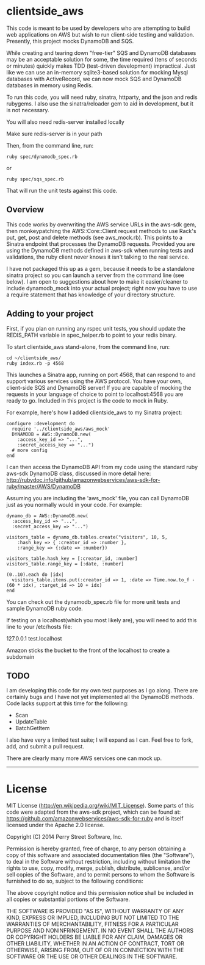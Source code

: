 clientside_aws
===================

This code is meant to be used by developers who are attempting to build web applications on AWS but wish to run client-side testing and validation. Presently, this project mocks DynamoDB and SQS.

While creating and tearing down "free-tier" SQS and DynamoDB databases may be an acceptable solution for some, the time required (tens of seconds or minutes) quickly makes TDD (test-driven development) impractical. Just like we can use an in-memory sqlite3-based solution for mocking Mysql databases with ActiveRecord, we can now  mock SQS and DynamoDB databases in memory using Redis.

To run this code, you will need ruby, sinatra, httparty, and the json and redis rubygems. I also use the sinatra/reloader gem to aid in development, but it is not necessary.

You will also need redis-server installed locally

Make sure redis-server is in your path

Then, from the command line, run:

    ruby spec/dynamodb_spec.rb
or

    ruby spec/sqs_spec.rb

That will run the unit tests against this code.

Overview
--------

This code works by overwriting the AWS service URLs in the aws-sdk gem, then monkeypatching the AWS::Core::Client request methods to use Rack's put, get, post and delete methods (see aws_mock.rb). This points to a Sinatra endpoint that processes the DynamoDB requests. Provided you are using the DynamoDB methods defined in aws-sdk when running tests and validations, the ruby client never knows it isn't talking to the real service.

I have not packaged this up as a gem, because it needs to be a standalone sinatra project so you can launch a server from the command line (see below). I am open to suggestions about how to make it easier/cleaner to include dynamodb_mock into your actual project; right now you have to use a require statement that has knowledge of your directory structure.

Adding to your project
---------------------------

First, if you plan on running any rspec unit tests, you should update the REDIS_PATH variable in spec_helper.rb to point to your redis binary.

To start clientside_aws stand-alone, from the command line, run:

    cd ~/clientside_aws/
    ruby index.rb -p 4568

This launches a Sinatra app, running on port 4568, that can respond to and support various services using the AWS protocol. You have your own, client-side SQS and DynamoDB server! If you are capable of mocking the requests in your language of choice to point to localhost:4568 you are ready to go. Included in this project is the code to mock in Ruby.

For example, here's how I added clientside_aws to my Sinatra project:

    configure :development do
      require '../clientside_aws/aws_mock'  
      DYNAMODB = AWS::DynamoDB.new(
        :access_key_id => "...",
        :secret_access_key => "...")
      # more config 
    end

I can then access the DynamoDB API from my code using the standard ruby aws-sdk DynamoDB class, discussed in more detail here: 
http://rubydoc.info/github/amazonwebservices/aws-sdk-for-ruby/master/AWS/DynamoDB

Assuming you are including the 'aws_mock' file, you can call DynamoDB just as you normally would in your code. For example:

    dynamo_db = AWS::DynamoDB.new(
      :access_key_id => "...",
      :secret_access_key => "...")

    visitors_table = dynamo_db.tables.create("visitors", 10, 5,
        :hash_key => { :creator_id => :number }, 
        :range_key => {:date => :number})

    visitors_table.hash_key = [:creator_id, :number]
    visitors_table.range_key = [:date, :number]

    (0..10).each do |idx|      
      visitors_table.items.put(:creator_id => 1, :date => Time.now.to_f - (60 * idx), :target_id => 10 + idx)
    end

You can check out the dynamodb_spec.rb file for more unit tests and sample DynamoDB ruby code. 

If testing on a localhost(which you most likely are), you will need to add this line to your /etc/hosts file:

127.0.0.1  test.localhost

Amazon sticks the bucket to the front of the localhost to create a subdomain

TODO
--------------------

I am developing this code for my own test purposes as I go along. There are certainly bugs and I have not yet implemented all the DynamoDB methods. Code lacks support at this time for the following:

* Scan
* UpdateTable
* BatchGetItem

I also have very a limited test suite; I will expand as I can. Feel free to fork, add, and submit a pull request.

There are clearly many more AWS services one can mock up. 

* * *

License
=======
MIT License (http://en.wikipedia.org/wiki/MIT_License). Some parts of this code were adapted from the aws-sdk project, which can be found at: https://github.com/amazonwebservices/aws-sdk-for-ruby and is itself licensed under the Apache 2.0 license.

Copyright (C) 2014 Perry Street Software, Inc.

Permission is hereby granted, free of charge, to any person obtaining a copy of this software and associated documentation files (the "Software"), to deal in the Software without restriction, including without limitation the rights to use, copy, modify, merge, publish, distribute, sublicense, and/or sell copies of the Software, and to permit persons to whom the Software is furnished to do so, subject to the following conditions:

The above copyright notice and this permission notice shall be included in all copies or substantial portions of the Software.

THE SOFTWARE IS PROVIDED "AS IS", WITHOUT WARRANTY OF ANY KIND, EXPRESS OR IMPLIED, INCLUDING BUT NOT LIMITED TO THE WARRANTIES OF MERCHANTABILITY, FITNESS FOR A PARTICULAR PURPOSE AND NONINFRINGEMENT. IN NO EVENT SHALL THE AUTHORS OR COPYRIGHT HOLDERS BE LIABLE FOR ANY CLAIM, DAMAGES OR OTHER LIABILITY, WHETHER IN AN ACTION OF CONTRACT, TORT OR OTHERWISE, ARISING FROM, OUT OF OR IN CONNECTION WITH THE SOFTWARE OR THE USE OR OTHER DEALINGS IN THE SOFTWARE.